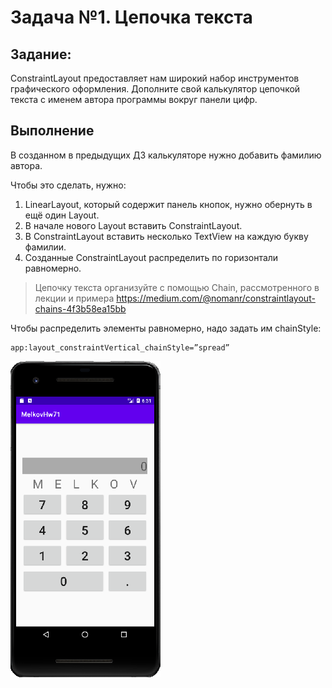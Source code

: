 # Задача №1. Цепочка текста
## Задание:

ConstraintLayout предоставляет нам широкий набор инструментов графического оформления. Дополните свой калькулятор цепочкой текста с именем автора программы вокруг панели цифр.

## Выполнение

В созданном в предыдущих ДЗ калькуляторе нужно добавить фамилию автора.

Чтобы это сделать, нужно:
1. LinearLayout, который содержит панель кнопок, нужно обернуть в ещё один Layout.
2. В начале нового Layout вставить ConstraintLayout.
3. В ConstraintLayout вставить несколько TextView на каждую букву фамилии.
4. Созданные ConstraintLayout распределить по горизонтали равномерно.

> Цепочку текста организуйте с помощью Chain, рассмотренного в лекции и примера https://medium.com/@nomanr/constraintlayout-chains-4f3b58ea15bb

Чтобы распределить элементы равномерно, надо задать им chainStyle:

```app:layout_constraintHorizontal_chainStyle=”spread”
app:layout_constraintVertical_chainStyle=”spread”
```

![](screen.png)
